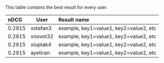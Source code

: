 This table contains the best result for every user.

| nDCG | User | Result name |
|:-----|------|:------------|
| 0.2915 | xstefan3 | example, key1=value1, key2=value2, etc |
| 0.2915 | xnovot32 | example, key1=value1, key2=value2, etc |
| 0.2915 | xluptak4 | example, key1=value1, key2=value2, etc |
| 0.2915 | ayetiran | example, key1=value1, key2=value2, etc |
